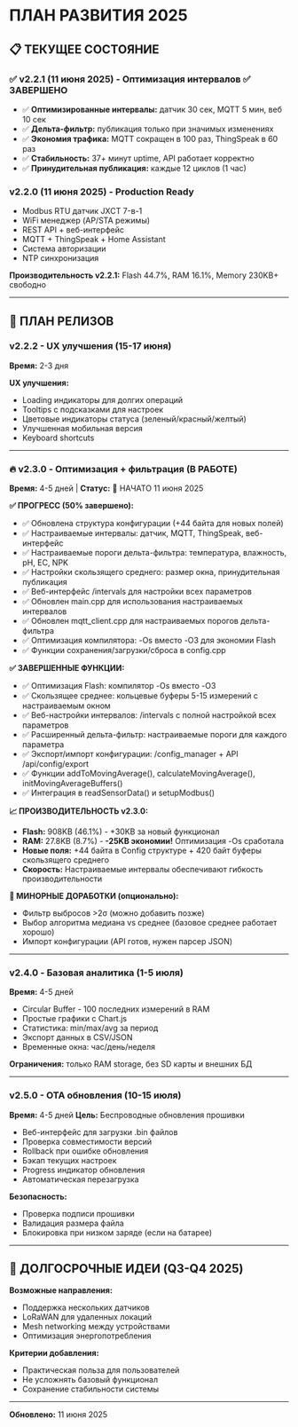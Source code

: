 # ПЛАН РАЗВИТИЯ 2025

## 📋 ТЕКУЩЕЕ СОСТОЯНИЕ

### ✅ **v2.2.1** (11 июня 2025) - Оптимизация интервалов ✅ ЗАВЕРШЕНО
- ✅ **Оптимизированные интервалы:** датчик 30 сек, MQTT 5 мин, веб 10 сек
- ✅ **Дельта-фильтр:** публикация только при значимых изменениях
- ✅ **Экономия трафика:** MQTT сокращен в 100 раз, ThingSpeak в 60 раз
- ✅ **Стабильность:** 37+ минут uptime, API работает корректно
- ✅ **Принудительная публикация:** каждые 12 циклов (1 час)

### **v2.2.0** (11 июня 2025) - Production Ready  
- Modbus RTU датчик JXCT 7-в-1
- WiFi менеджер (AP/STA режимы)  
- REST API + веб-интерфейс
- MQTT + ThingSpeak + Home Assistant
- Система авторизации
- NTP синхронизация

**Производительность v2.2.1:** Flash 44.7%, RAM 16.1%, Memory 230KB+ свободно

---

## 🚀 ПЛАН РЕЛИЗОВ

### v2.2.2 - UX улучшения (15-17 июня)
**Время:** 2-3 дня

**UX улучшения:**
- Loading индикаторы для долгих операций
- Tooltips с подсказками для настроек
- Цветовые индикаторы статуса (зеленый/красный/желтый)
- Улучшенная мобильная версия
- Keyboard shortcuts

---

### 🔥 **v2.3.0 - Оптимизация + фильтрация (В РАБОТЕ)**  
**Время:** 4-5 дней | **Статус:** 🚧 НАЧАТО 11 июня 2025

**✅ ПРОГРЕСС (50% завершено):**
- ✅ Обновлена структура конфигурации (+44 байта для новых полей)
- ✅ Настраиваемые интервалы: датчик, MQTT, ThingSpeak, веб-интерфейс
- ✅ Настраиваемые пороги дельта-фильтра: температура, влажность, pH, EC, NPK
- ✅ Настройки скользящего среднего: размер окна, принудительная публикация
- ✅ Веб-интерфейс /intervals для настройки всех параметров
- ✅ Обновлен main.cpp для использования настраиваемых интервалов
- ✅ Обновлен mqtt_client.cpp для настраиваемых порогов дельта-фильтра
- ✅ Оптимизация компилятора: -Os вместо -O3 для экономии Flash
- ✅ Функции сохранения/загрузки/сброса в config.cpp

**✅ ЗАВЕРШЕННЫЕ ФУНКЦИИ:**
- ✅ Оптимизация Flash: компилятор -Os вместо -O3
- ✅ Скользящее среднее: кольцевые буферы 5-15 измерений с настраиваемым окном
- ✅ Веб-настройки интервалов: /intervals с полной настройкой всех параметров  
- ✅ Расширенный дельта-фильтр: настраиваемые пороги для каждого параметра
- ✅ Экспорт/импорт конфигурации: /config_manager + API /api/config/export
- ✅ Функции addToMovingAverage(), calculateMovingAverage(), initMovingAverageBuffers()
- ✅ Интеграция в readSensorData() и setupModbus()

**📈 ПРОИЗВОДИТЕЛЬНОСТЬ v2.3.0:**
- **Flash:** 908KB (46.1%) - +30KB за новый функционал
- **RAM:** 27.8KB (8.7%) - **-25KB экономии!** Оптимизация -Os сработала
- **Новые поля:** +44 байта в Config структуре + 420 байт буферы скользящего среднего
- **Скорость:** Настраиваемые интервалы обеспечивают гибкость производительности

**🔄 МИНОРНЫЕ ДОРАБОТКИ (опционально):**
- Фильтр выбросов >2σ (можно добавить позже)
- Выбор алгоритма медиана vs среднее (базовое среднее работает хорошо)
- Импорт конфигурации (API готов, нужен парсер JSON)

---

### v2.4.0 - Базовая аналитика (1-5 июля)
**Время:** 4-5 дней

- Circular Buffer - 100 последних измерений в RAM
- Простые графики с Chart.js
- Статистика: min/max/avg за период  
- Экспорт данных в CSV/JSON
- Временные окна: час/день/неделя

**Ограничения:** только RAM storage, без SD карты и внешних БД

---

### v2.5.0 - OTA обновления (10-15 июля)
**Время:** 4-5 дней
**Цель:** Беспроводные обновления прошивки

- Веб-интерфейс для загрузки .bin файлов
- Проверка совместимости версий
- Rollback при ошибке обновления
- Бэкап текущих настроек
- Progress индикатор обновления
- Автоматическая перезагрузка

**Безопасность:**
- Проверка подписи прошивки
- Валидация размера файла
- Блокировка при низком заряде (если на батарее)

---

## 🎯 ДОЛГОСРОЧНЫЕ ИДЕИ (Q3-Q4 2025)

**Возможные направления:**
- Поддержка нескольких датчиков
- LoRaWAN для удаленных локаций
- Mesh networking между устройствами
- Оптимизация энергопотребления

**Критерии добавления:**
- Практическая польза для пользователей
- Не усложнять базовый функционал
- Сохранение стабильности системы

---

**Обновлено:** 11 июня 2025 